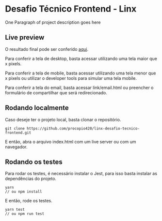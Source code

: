 # Desafio Técnico Frontend - Linx

One Paragraph of project description goes here

## Live preview

O resultado final pode ser conferido [aqui](https://linx-desafio-tecnico-frontend.vercel.app/).

Para conferir a tela de desktop, basta acessar utilizando uma tela maior que x pixels.

Para conferir a tela de mobile, basta acessar utilizando uma tela menor que x pixels ou utilizar o developer tools para simular uma tela mobile.

Para conferir a tela do email, basta acessar link/email.html ou preencher o formulário de compartilhar que será redirecionado.

## Rodando localmente

Caso deseje ter o projeto local, basta clonar o repositório.

```
git clone https://github.com/procopio420/linx-desafio-tecnico-frontend.git
```

E então, abra o arquivo index.html com um live server ou com um navegador.

## Rodando os testes

Para rodar os testes, é necessário instalar o Jest, para isso basta instalar as dependências do projeto.

```
yarn
// ou npm install
```

E então, rode os testes.

```
yarn test
// ou npm run test
```
